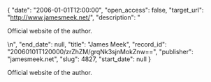 {
  "date": "2006-01-01T12:00:00", 
  "open_access": false, 
  "target_url": "http://www.jamesmeek.net/", 
  "description": "<p>Official website of the author.</p>\n", 
  "end_date": null, 
  "title": "James Meek", 
  "record_id": "20060101T120000/zrZhZM/grqNk3sjnMokZnw==", 
  "publisher": "jamesmeek.net", 
  "slug": 4827, 
  "start_date": null
}

<p>Official website of the author.</p>
